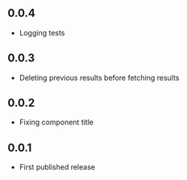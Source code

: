 ## 0.0.4

* Logging tests

## 0.0.3

* Deleting previous results before fetching results

## 0.0.2

* Fixing component title

## 0.0.1

* First published release